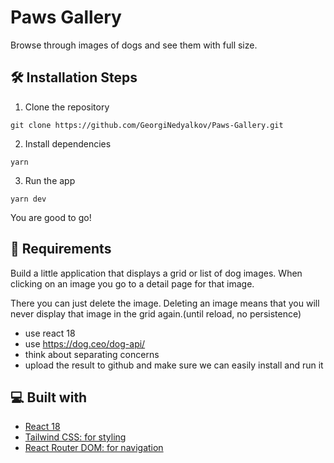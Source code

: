 # Paws Gallery

Browse through images of dogs and see them with full size.

## 🛠️ Installation Steps

1. Clone the repository

```
git clone https://github.com/GeorgiNedyalkov/Paws-Gallery.git
```

2. Install dependencies

```
yarn
```

3. Run the app

```
yarn dev
```

You are good to go!

## 📄 Requirements

Build a little application that displays a grid or list of dog images.
When clicking on an image you go to a detail page for that image.

There you can just delete the image. Deleting an image means that you will never display that
image in the grid again.(until reload, no persistence)

- use react 18
- use https://dog.ceo/dog-api/
- think about separating concerns
- upload the result to github and make sure we can easily install and run it

## 💻 Built with

- [React 18](https://react.dev/)
- [Tailwind CSS: for styling](https://tailwindcss.com/)
- [React Router DOM: for navigation](https://reactrouter.com/en/main)
